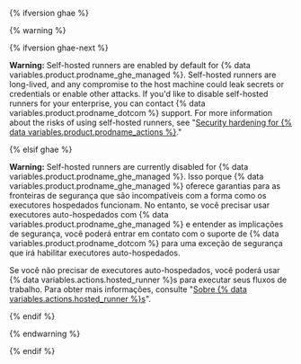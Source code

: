 {% ifversion ghae %}

{% warning %}

{% ifversion ghae-next %} <!-- Remove elsif condition below when toggling -->

**Warning:** Self-hosted runners are enabled by default for {% data variables.product.prodname_ghe_managed %}. Self-hosted runners are long-lived, and any compromise to the host machine could leak secrets or credentials or enable other attacks. If you'd like to disable self-hosted runners for your enterprise, you can contact {% data variables.product.prodname_dotcom %} support. For more information about the risks of using self-hosted runners, see "[Security hardening for {% data variables.product.prodname_actions %}](/actions/learn-github-actions/security-hardening-for-github-actions#potential-impact-of-a-compromised-runner)."

{% elsif ghae %} <!-- Remove this condition when toggling above flag -->

**Warning:** Self-hosted runners are currently disabled for {% data variables.product.prodname_ghe_managed %}. Isso porque {% data variables.product.prodname_ghe_managed %} oferece garantias para as fronteiras de segurança que são incompatíveis com a forma como os executores hospedados funcionam. No entanto, se você precisar usar executores auto-hospedados com {% data variables.product.prodname_ghe_managed %} e entender as implicações de segurança, você poderá entrar em contato com o suporte de {% data variables.product.prodname_dotcom %} para uma exceção de segurança que irá habilitar executores auto-hospedados.

Se você não precisar de executores auto-hospedados, você poderá usar {% data variables.actions.hosted_runner %}s para executar seus fluxos de trabalho. Para obter mais informações, consulte "[Sobre {% data variables.actions.hosted_runner %}s](/actions/using-github-hosted-runners/about-ae-hosted-runners)".

{% endif %}

{% endwarning %}

{% endif %}
